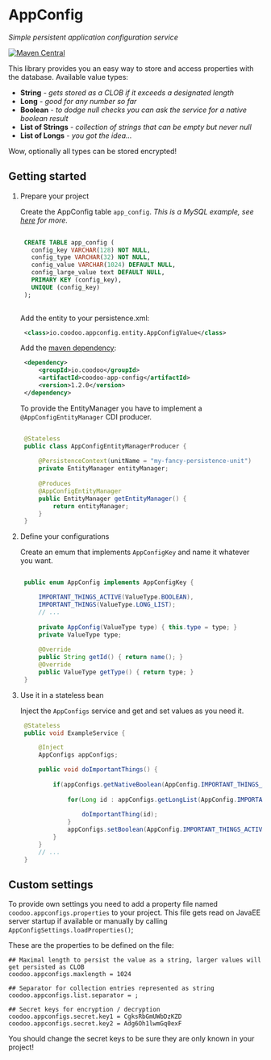# AppConfig #

*Simple persistent application configuration service*

[![Maven Central](https://img.shields.io/maven-central/v/io.coodoo/appconfig.svg?style=flat)](http://search.maven.org/remotecontent?filepath=io/coodoo/coodoo-app-config/1.2.0/appconfig-1.2.0.jar)

This library provides you an easy way to store and access properties with the database.
Available value types:
 - **String** *- gets stored as a CLOB if it exceeds a designated length*
 - **Long** *- good for any number so far*
 - **Boolean** *- to dodge null checks you can ask the service for a native boolean result*
 - **List of Strings** *- collection of strings that can be empty but never null*
 - **List of Longs** *- you got the idea...*

Wow, optionally all types can be stored encrypted!

## Getting started

1. Prepare your project

   Create the AppConfig table `app_config`. *This is a MySQL example, see [here](https://github.com/coodoo-io/coodoo-app-config/tree/master/src/main/resources) for more.*

   ```sql
    
    CREATE TABLE app_config (
      config_key VARCHAR(128) NOT NULL,
      config_type VARCHAR(32) NOT NULL,
      config_value VARCHAR(1024) DEFAULT NULL,
      config_large_value text DEFAULT NULL,
      PRIMARY KEY (config_key),
      UNIQUE (config_key)
    );
    
   ```
    
   Add the entity to your persistence.xml:

   ```xml
    <class>io.coodoo.appconfig.entity.AppConfigValue</class> 
   ```

   Add the [maven dependency](http://search.maven.org/#artifactdetails%7Cio.coodoo%7Ccoodoo-app-config%7C1.2.0%7Cjar):

   ```xml
	<dependency>
	    <groupId>io.coodoo</groupId>
	    <artifactId>coodoo-app-config</artifactId>
	    <version>1.2.0</version>
	</dependency>
   ```
   
   To provide the EntityManager you have to implement a `@AppConfigEntityManager` CDI producer.
   
   ```java

	@Stateless
	public class AppConfigEntityManagerProducer {
	
	    @PersistenceContext(unitName = "my-fancy-persistence-unit")
	    private EntityManager entityManager;
	
	    @Produces
	    @AppConfigEntityManager
	    public EntityManager getEntityManager() {
	        return entityManager;
	    }
	}   
	```

2. Define your configurations

   Create an emum that implements `AppConfigKey` and name it whatever you want.
     

   ```java
   
	public enum AppConfig implements AppConfigKey {

	    IMPORTANT_THINGS_ACTIVE(ValueType.BOOLEAN),
	    IMPORTANT_THINGS(ValueType.LONG_LIST);
	    // ...
	
	    private AppConfig(ValueType type) { this.type = type; }
	    private ValueType type;
	
	    @Override
	    public String getId() { return name(); }
	    @Override
	    public ValueType getType() { return type; }
	}
    ```

   
3. Use it in a stateless bean

   Inject the `AppConfigs` service and get and set values as you need it.
   

   ```java
	@Stateless
	public void ExampleService {

	    @Inject
	    AppConfigs appConfigs;    

	    public void doImportantThings() {
	        
	    	if(appConfigs.getNativeBoolean(AppConfig.IMPORTANT_THINGS_ACTIVE)){
	            
	    	    for(Long id : appConfigs.getLongList(AppConfig.IMPORTANT_THINGS)){
	                
	    	        doImportantThing(id);
	    	    }
	    	    appConfigs.setBoolean(AppConfig.IMPORTANT_THINGS_ACTIVE, false);
	    	}
	    }
	    // ...
	}
    ```

   
## Custom settings

To provide own settings you need to add a property file named `coodoo.appconfigs.properties` to your project. This file gets read on JavaEE server startup if available or manually by calling `AppConfigSettings.loadProperties()`;

These are the properties to be defined on the file:
```properties
## Maximal length to persist the value as a string, larger values will get persisted as CLOB
coodoo.appconfigs.maxlength = 1024

## Separator for collection entries represented as string
coodoo.appconfigs.list.separator = ;

## Secret keys for encryption / decryption
coodoo.appconfigs.secret.key1 = CgksRbGmUWbDzKZD
coodoo.appconfigs.secret.key2 = Adg6Oh1lwmGq0exF
```
You should change the secret keys to be sure they are only known in your project!
